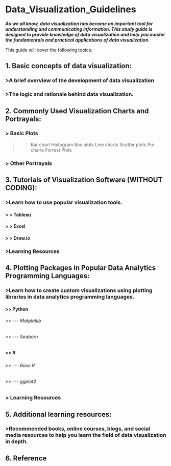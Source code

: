 # Data_Visualization_Guidelines
***As we all know, data visualization has become an important tool for understanding and communicating information. This study guide is designed to provide knowledge of data visualization and help you master the fundamentals and practical applications of data visualization.***

This guide will cover the following topics:

## 1. Basic concepts of data visualization:

### >A brief overview of the development of data visualization
### >The logic and rationale behind data visualization.

## 2. Commonly Used Visualization Charts and Portrayals:
### > Basic Plots
> >  Bar chart
> >  Histogram
> >  Box plots
> >  Line charts
> >  Scatter plots
> >  Pie charts
> >  Forrest Plots
### > Other Portrayals

## 3. Tutorials of Visualization Software (WITHOUT CODING):

### >Learn how to use popular visualization tools.
#### > > Tableau
#### > > Excel
#### > > Draw.io
### >Learning Resources

## 4. Plotting Packages in Popular Data Analytics Programming Languages:

### >Learn how to create custom visualizations using plotting libraries in data analytics programming languages.
#### >> Python
###### >> --- Matplotlib
###### >> --- Seaborn
##### >> R
###### >> --- Base R
###### >> --- ggplot2
### > Learning Resources

## 5. Additional learning resources:

### >Recommended books, online courses, blogs, and social media resources to help you learn the field of data visualization in depth.
## 6. Reference
